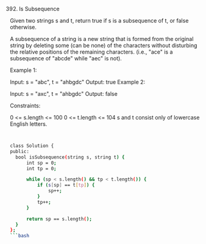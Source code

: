 392. Is Subsequence
 
Given two strings s and t, return true if s is a subsequence of t, or false otherwise.

A subsequence of a string is a new string that is formed from the original string by deleting some (can be none) of the characters without disturbing the relative positions of the remaining characters. (i.e., "ace" is a subsequence of "abcde" while "aec" is not).

 

Example 1:

Input: s = "abc", t = "ahbgdc"
Output: true
Example 2:

Input: s = "axc", t = "ahbgdc"
Output: false
 

Constraints:

0 <= s.length <= 100
0 <= t.length <= 104
s and t consist only of lowercase English letters.



  ```bash


class Solution {
public:
    bool isSubsequence(string s, string t) {
        int sp = 0;
        int tp = 0;

        while (sp < s.length() && tp < t.length()) {
            if (s[sp] == t[tp]) {
                sp++;
            }
            tp++;
        }

        return sp == s.length();        
    }
};
```bash
